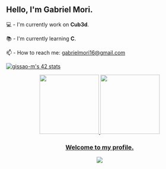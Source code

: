 ## Hello, I'm Gabriel Mori.

💻 - I'm currently work on **Cub3d**.

📚 - I'm currently learning **C**.

📫 - How to reach me: gabrielmori16@gmail.com

[![gissao-m's 42 stats](https://badge42.vercel.app/api/v2/cl88y7nbj00160gmdjsszlfyc/stats?cursusId=21&coalitionId=undefined)](https://github.com/JaeSeoKim/badge42)

<div align="center">
  <a href="https://github.com/issaomori">
  <img height="160em" src="https://github-readme-stats.vercel.app/api?username=issaomori&show_icons=true&theme=aura&include_all_commits=true&count_private=true"/>
  <img height="160em" src="https://github-readme-stats.vercel.app/api/top-langs/?username=issaomori&layout=compact&langs_count=7&theme=aura"/>
</div>

<h3 align="center">Welcome to my profile.</h3>

<p align = "center">
  <img src = "https://github-readme-streak-stats.herokuapp.com?user=issaomori&theme=tokyonight&hide_border=true&include_all_commits=true&line_height=27">
</p>

